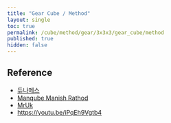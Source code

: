 ```yaml
---
title: "Gear Cube / Method"
layout: single
toc: true
permalink: /cube/method/gear/3x3x3/gear_cube/method
published: true
hidden: false
---
```


<head>
  <base target="_blank">
</head>



## Reference

- [듀나메스](https://youtu.be/ozOb0DbnnV0)
- [Manqube Manish Rathod](https://youtu.be/_Ehu1ELjLQQ)
- [MrUk](https://youtu.be/KEMA7UfC2C0)
- <https://youtu.be/iPqEh9Vgtb4>
